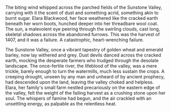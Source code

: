 The biting wind whipped across the parched fields of the Sunstone Valley, carrying with it the scent of dust and something acrid, something akin to burnt sugar.  Elara Blackwood, her face weathered like the cracked earth beneath her worn boots, hunched deeper into her threadbare wool coat.  The sun, a malevolent eye peering through the swirling clouds, cast long, skeletal shadows across the abandoned furrows.  This was the harvest of 1407, and it was a failure.  A catastrophic, heart-wrenching failure.

The Sunstone Valley, once a vibrant tapestry of golden wheat and emerald barley, now lay withered and grey.  Dust devils danced across the cracked earth, mocking the desperate farmers who trudged through the desolate landscape.  The once-fertile river, the lifeblood of the valley, was a mere trickle, barely enough to turn the watermills, much less sustain the crops.  A creeping drought, unseen by any man and unheard of by ancient prophecy, had descended upon the land, leaving the valley choked and helpless. Elara, her family's small farm nestled precariously on the eastern edge of the valley, felt the weight of the failing harvest as a crushing stone upon her soul.  The whispers of famine had begun, and the air crackled with an unsettling energy, as palpable as the relentless heat.
